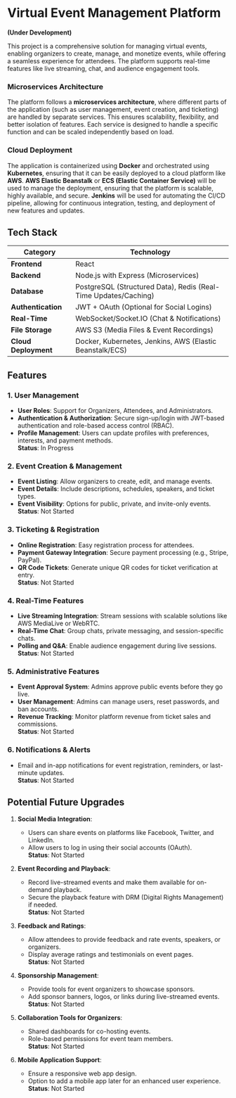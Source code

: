 # Virtual Event Management Platform

**(Under Development)**

This project is a comprehensive solution for managing virtual events, enabling organizers to create, manage, and monetize events, while offering a seamless experience for attendees. The platform supports real-time features like live streaming, chat, and audience engagement tools.

### **Microservices Architecture**
The platform follows a **microservices architecture**, where different parts of the application (such as user management, event creation, and ticketing) are handled by separate services. This ensures scalability, flexibility, and better isolation of features. Each service is designed to handle a specific function and can be scaled independently based on load.

### **Cloud Deployment**
The application is containerized using **Docker** and orchestrated using **Kubernetes**, ensuring that it can be easily deployed to a cloud platform like **AWS**. **AWS Elastic Beanstalk** or **ECS (Elastic Container Service)** will be used to manage the deployment, ensuring that the platform is scalable, highly available, and secure. **Jenkins** will be used for automating the CI/CD pipeline, allowing for continuous integration, testing, and deployment of new features and updates.

## Tech Stack

| **Category**            | **Technology**                          |
|-------------------------|-----------------------------------------|
| **Frontend**            | React                                   |
| **Backend**             | Node.js with Express (Microservices)    |
| **Database**            | PostgreSQL (Structured Data), Redis (Real-Time Updates/Caching) |
| **Authentication**      | JWT + OAuth (Optional for Social Logins)|
| **Real-Time**           | WebSocket/Socket.IO (Chat & Notifications) |
| **File Storage**        | AWS S3 (Media Files & Event Recordings) |
| **Cloud Deployment**    | Docker, Kubernetes, Jenkins, AWS (Elastic Beanstalk/ECS) |


## Features

### 1. User Management  
   - **User Roles**: Support for Organizers, Attendees, and Administrators.  
   - **Authentication & Authorization**: Secure sign-up/login with JWT-based authentication and role-based access control (RBAC).  
   - **Profile Management**: Users can update profiles with preferences, interests, and payment methods.  
   **Status**: In Progress

### 2. Event Creation & Management  
   - **Event Listing**: Allow organizers to create, edit, and manage events.  
   - **Event Details**: Include descriptions, schedules, speakers, and ticket types.  
   - **Event Visibility**: Options for public, private, and invite-only events.  
   **Status**: Not Started

### 3. Ticketing & Registration  
   - **Online Registration**: Easy registration process for attendees.  
   - **Payment Gateway Integration**: Secure payment processing (e.g., Stripe, PayPal).  
   - **QR Code Tickets**: Generate unique QR codes for ticket verification at entry.  
   **Status**: Not Started

### 4. Real-Time Features  
   - **Live Streaming Integration**: Stream sessions with scalable solutions like AWS MediaLive or WebRTC.  
   - **Real-Time Chat**: Group chats, private messaging, and session-specific chats.  
   - **Polling and Q&A**: Enable audience engagement during live sessions.  
   **Status**: Not Started

### 5. Administrative Features  
   - **Event Approval System**: Admins approve public events before they go live.  
   - **User Management**: Admins can manage users, reset passwords, and ban accounts.  
   - **Revenue Tracking**: Monitor platform revenue from ticket sales and commissions.  
   **Status**: Not Started

### 6. Notifications & Alerts  
   - Email and in-app notifications for event registration, reminders, or last-minute updates.  
   **Status**: Not Started

## Potential Future Upgrades

1. **Social Media Integration**:  
   - Users can share events on platforms like Facebook, Twitter, and LinkedIn.  
   - Allow users to log in using their social accounts (OAuth).  
   **Status**: Not Started

2. **Event Recording and Playback**:  
   - Record live-streamed events and make them available for on-demand playback.  
   - Secure the playback feature with DRM (Digital Rights Management) if needed.  
   **Status**: Not Started

3. **Feedback and Ratings**:  
   - Allow attendees to provide feedback and rate events, speakers, or organizers.  
   - Display average ratings and testimonials on event pages.  
   **Status**: Not Started

4. **Sponsorship Management**:  
   - Provide tools for event organizers to showcase sponsors.  
   - Add sponsor banners, logos, or links during live-streamed events.  
   **Status**: Not Started

5. **Collaboration Tools for Organizers**:  
   - Shared dashboards for co-hosting events.  
   - Role-based permissions for event team members.  
   **Status**: Not Started

6. **Mobile Application Support**:  
   - Ensure a responsive web app design.  
   - Option to add a mobile app later for an enhanced user experience.  
   **Status**: Not Started
